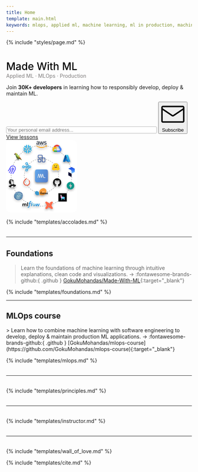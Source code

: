```yaml
---
title: Home
template: main.html
keywords: mlops, applied ml, machine learning, ml in production, machine learning in production, applied machine learning
---
```


{% include "styles/page.md" %}

<!-- Hero -->
<div class="row flex-column-reverse flex-md-row">
    <div class="col-md-7" data-aos="fade-right">
        <div class="ai-hero-text">
            <h1 style="margin-bottom: 0rem; color: #000; font-weight: 500;">Made With ML</h1>
            <p style="margin-top: 0rem; margin-bottom: 0rem !important; color: #807e7e;">Applied ML · MLOps · Production</p>
            <p style="font-size: 0.89rem;">Join <b>30K+ developers</b> in learning how to responsibly develop, deploy & maintain ML.</p>
            <div id="revue-embed">
                <form action="https://www.getrevue.co/profile/madewithml/add_subscriber" method="post" id="revue-form" name="revue-form"  target="_blank">
                    <input class="revue-form-field" placeholder="Your personal email address..." type="email" name="member[email]" id="member_email" style="width: 80%; border: 1px solid #b3b3b3; border-radius: 3px;">
                    <button class="md-button md-button--purple-gradient mr-2 mb-2 mb-md-0 mt-md-2 mt-2" type="submit" style="cursor: pointer !important;">
                        <span class="twemoji mr-1"><svg xmlns="http://www.w3.org/2000/svg" viewBox="0 0 24 24"><path fill-rule="evenodd" d="M1.75 3A1.75 1.75 0 000 4.75v14c0 .966.784 1.75 1.75 1.75h20.5A1.75 1.75 0 0024 18.75v-14A1.75 1.75 0 0022.25 3H1.75zM1.5 4.75a.25.25 0 01.25-.25h20.5a.25.25 0 01.25.25v.852l-10.36 7a.25.25 0 01-.28 0l-10.36-7V4.75zm0 2.662V18.75c0 .138.112.25.25.25h20.5a.25.25 0 00.25-.25V7.412l-9.52 6.433c-.592.4-1.368.4-1.96 0L1.5 7.412z"></path></svg></span> Subscribe</button>
                        <a href="#foundations"><span class="md-button md-button--grey-secondary mr-2 mb-2 mb-md-0 mt-md-2 px-3 py-1">View lessons</span></a>
                </form>
            </div>
        </div>
    </div>
    <div class="col-md-5 ai-center-all" data-aos="fade-left">
        <div class="mb-md-0 mb-4">
            <img src="/static/images/logos.png" style="width: 12rem; border-radius: 10px;" alt="machine learning logos">
        </div>
    </div>
</div>

{% include "templates/accolades.md" %}

<hr style="margin-top: 2rem; margin-bottom: 2rem;">

## Foundations
> Learn the foundations of machine learning through intuitive explanations, clean code and visualizations. &rarr; :fontawesome-brands-github:{ .github } [GokuMohandas/Made-With-ML](https://github.com/GokuMohandas/Made-With-ML){:target="_blank"}

{% include "templates/foundations.md" %}

<hr>

<h2 id="mlops">MLOps course</h2>
> Learn how to combine machine learning with software engineering to develop, deploy & maintain production ML applications. &rarr; :fontawesome-brands-github:{ .github } [GokuMohandas/mlops-course](https://github.com/GokuMohandas/mlops-course){:target="_blank"}

{% include "templates/mlops.md" %}

<hr style="margin-top: 2rem; margin-bottom: 2rem;">

{% include "templates/principles.md" %}

<hr style="margin-top: 2rem; margin-bottom: 2rem;">

{% include "templates/instructor.md" %}

<hr style="margin-top: 2rem; margin-bottom: 2rem;">

{% include "templates/wall_of_love.md" %}

{% include "templates/cite.md" %}
